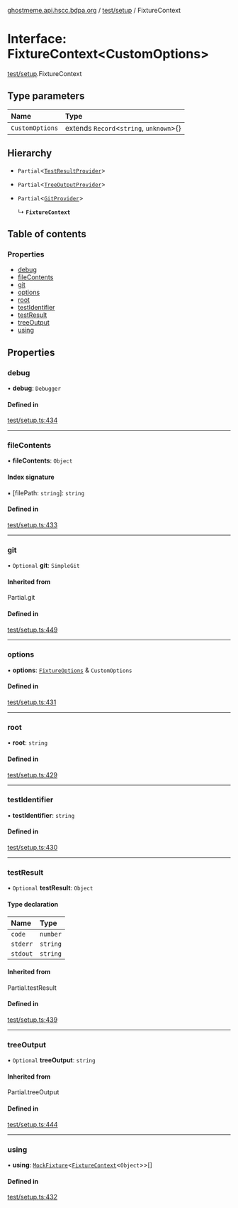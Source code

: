 [ghostmeme.api.hscc.bdpa.org](../README.md) / [test/setup](../modules/test_setup.md) / FixtureContext

# Interface: FixtureContext<CustomOptions\>

[test/setup](../modules/test_setup.md).FixtureContext

## Type parameters

| Name | Type |
| :------ | :------ |
| `CustomOptions` | extends `Record`<`string`, `unknown`\>{} |

## Hierarchy

- `Partial`<[`TestResultProvider`](test_setup.TestResultProvider.md)\>

- `Partial`<[`TreeOutputProvider`](test_setup.TreeOutputProvider.md)\>

- `Partial`<[`GitProvider`](test_setup.GitProvider.md)\>

  ↳ **`FixtureContext`**

## Table of contents

### Properties

- [debug](test_setup.FixtureContext.md#debug)
- [fileContents](test_setup.FixtureContext.md#filecontents)
- [git](test_setup.FixtureContext.md#git)
- [options](test_setup.FixtureContext.md#options)
- [root](test_setup.FixtureContext.md#root)
- [testIdentifier](test_setup.FixtureContext.md#testidentifier)
- [testResult](test_setup.FixtureContext.md#testresult)
- [treeOutput](test_setup.FixtureContext.md#treeoutput)
- [using](test_setup.FixtureContext.md#using)

## Properties

### debug

• **debug**: `Debugger`

#### Defined in

[test/setup.ts:434](https://github.com/nhscc/ghostmeme.api.hscc.bdpa.org/blob/311fb73/test/setup.ts#L434)

___

### fileContents

• **fileContents**: `Object`

#### Index signature

▪ [filePath: `string`]: `string`

#### Defined in

[test/setup.ts:433](https://github.com/nhscc/ghostmeme.api.hscc.bdpa.org/blob/311fb73/test/setup.ts#L433)

___

### git

• `Optional` **git**: `SimpleGit`

#### Inherited from

Partial.git

#### Defined in

[test/setup.ts:449](https://github.com/nhscc/ghostmeme.api.hscc.bdpa.org/blob/311fb73/test/setup.ts#L449)

___

### options

• **options**: [`FixtureOptions`](test_setup.FixtureOptions.md) & `CustomOptions`

#### Defined in

[test/setup.ts:431](https://github.com/nhscc/ghostmeme.api.hscc.bdpa.org/blob/311fb73/test/setup.ts#L431)

___

### root

• **root**: `string`

#### Defined in

[test/setup.ts:429](https://github.com/nhscc/ghostmeme.api.hscc.bdpa.org/blob/311fb73/test/setup.ts#L429)

___

### testIdentifier

• **testIdentifier**: `string`

#### Defined in

[test/setup.ts:430](https://github.com/nhscc/ghostmeme.api.hscc.bdpa.org/blob/311fb73/test/setup.ts#L430)

___

### testResult

• `Optional` **testResult**: `Object`

#### Type declaration

| Name | Type |
| :------ | :------ |
| `code` | `number` |
| `stderr` | `string` |
| `stdout` | `string` |

#### Inherited from

Partial.testResult

#### Defined in

[test/setup.ts:439](https://github.com/nhscc/ghostmeme.api.hscc.bdpa.org/blob/311fb73/test/setup.ts#L439)

___

### treeOutput

• `Optional` **treeOutput**: `string`

#### Inherited from

Partial.treeOutput

#### Defined in

[test/setup.ts:444](https://github.com/nhscc/ghostmeme.api.hscc.bdpa.org/blob/311fb73/test/setup.ts#L444)

___

### using

• **using**: [`MockFixture`](test_setup.MockFixture.md)<[`FixtureContext`](test_setup.FixtureContext.md)<`Object`\>\>[]

#### Defined in

[test/setup.ts:432](https://github.com/nhscc/ghostmeme.api.hscc.bdpa.org/blob/311fb73/test/setup.ts#L432)
